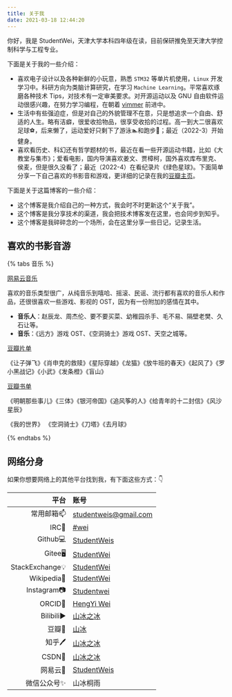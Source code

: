 ```yaml
---
title: 关于我
date: 2021-03-18 12:44:20
---
```


你好，我是 StudentWei，天津大学本科四年级在读，目前保研推免至天津大学控制科学与工程专业。

下面是关于我的一些介绍：

- 喜欢电子设计以及各种新鲜的小玩意，熟悉 `STM32` 等单片机使用，`Linux`  开发学习中。科研方向为类脑计算研究，在学习 `Machine Learning`。平常喜欢琢磨各种技术 Tips，对技术有一定审美要求。对开源运动以及 GNU 自由软件运动很感兴趣，在努力学习编程，在朝着 [vimmer](https://github.com/StudentWeis/vim-config) 前进中。
- 生活中有些强迫症，但是对自己的外貌管理不在意，只是想追求一个自由、舒适的人生。略有洁癖，很爱收拾物品，很享受收拾的过程。高一到大二很喜欢足球⚽，后来懒了，运动爱好只剩下了游泳🏊‍和跑步🏃‍；最近（2022-3）开始健身。
- 喜欢看历史、科幻还有哲学题材的书，最近在看一些开源运动书籍，比如《大教堂与集市》；爱看电影，国内导演喜欢姜文、贾樟柯，国外喜欢库布里克、侯麦，但是很久没看了；最近（2022-4）在看纪录片《绿色星球》。下面简单分享一下自己喜欢的书影音和游戏，更详细的记录在我的[豆瓣主页](https://www.douban.com/people/196327505/)。

下面是关于这篇博客的一些介绍：

- 这个博客是我介绍自己的一种方式，我会时不时更新这个“关于我”。
- 这个博客是我分享技术的渠道，我会把技术博客发在这里，也会同步到知乎。
- 这个博客是我碎碎念的一个场所，会在这里分享一些日记，记录生活。

## 喜欢的书影音游

{% tabs 音乐 %}

<!-- tab 音乐 -->

[网易云音乐](https://music.163.com/#/user/home?id=1596651756)

喜欢的音乐类型很广，从纯音乐到嘻哈、摇滚、民谣、流行都有喜欢的音乐人和作品，还很很喜欢一些游戏、影视的 OST，因为有一份附加的感情在其中。

- **音乐人**：赵辰龙、周杰伦、要不要买菜、幼稚园杀手、毛不易、隔壁老樊、久石让等。
- **音乐**：《远方》游戏 OST、《空洞骑士》游戏 OST、天空之城等。

<!-- endtab -->

<!-- tab 电影 -->

[豆瓣片单](https://www.douban.com/doulist/140810329)

《让子弹飞》《肖申克的救赎》《星际穿越》《龙猫》《放牛班的春天》《起风了》《罗小黑战记》《小武》《发条橙》《盲山》

<!-- endtab -->

<!-- tab 书 -->

[豆瓣书单](https://www.douban.com/doulist/140819417)

《明朝那些事儿》《三体》《银河帝国》《追风筝的人》《给青年的十二封信》《风沙星辰》

<!-- endtab -->

<!-- tab 游戏 -->

《我的世界》 《空洞骑士》《刀塔》《去月球》

<!-- endtab -->

{% endtabs %}

## 网络分身

如果你想要网络上的其他平台找到我，有下面这些方式：👇

| 平台 | 账号 |
| ------------: | :----------------------------------------------------------- |
| 常用邮箱📫     |                    studentweis@gmail.com                     |
| IRC📡        |          [#wei](https://web.libera.chat/?chan=#wei)          |
| Github💻     |         [StudentWeis](https://github.com/StudentWeis)         |
| Gitee🖥 | [StudentWei](https://gitee.com/studentwei) |
| StackExchange💡 | [StudentWei](https://stackexchange.com/users/21079937/studentwei) |
| Wikipedia📜 | [StudentWei](https://zh.wikipedia.org/wiki/User:StudentWei) |
| Instagram📷 | [Studentwei](https://www.instagram.com/studentwei/) |
| ORCID📝 | [HengYi Wei](https://orcid.org/0000-0003-4068-821X) |
| Bilibili▶   |       [山冰之冰](https://space.bilibili.com/376065343)       |
| 豆瓣📕        |       [山冰](https://www.douban.com/people/196327505/)       |
| 知乎🖊 | [山冰之冰](https://www.zhihu.com/people/wei-heng-yi-eh) |
| CSDN📰 | [山冰之冰](https://blog.csdn.net/weixin_45943587) |
| 网易云🎵 | [StudentWeis](https://music.163.com/#/user/home?id=1596651756) |
| 微信公众号✨ | 山冰桐雨 |


